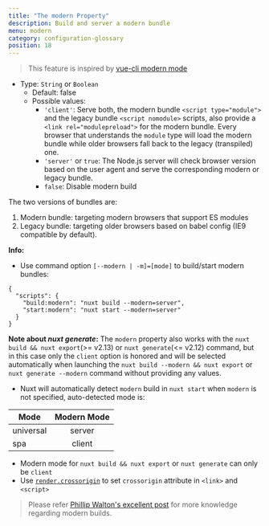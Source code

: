 ```yaml
---
title: "The modern Property"
description: Build and server a modern bundle
menu: modern
category: configuration-glossary
position: 18
---
```


> This feature is inspired by [vue-cli modern mode](https://cli.vuejs.org/guide/browser-compatibility.html#modern-mode)

- Type: `String` or `Boolean`
  - Default: false
  - Possible values:
    - `'client'`: Serve both, the modern bundle `<script type="module">` and the legacy bundle `<script nomodule>` scripts, also provide a `<link rel="modulepreload">` for the modern bundle. Every browser that understands the `module` type will load the modern bundle while older browsers fall back to the legacy (transpiled) one.
    - `'server'` or `true`: The Node.js server will check browser version based on the user agent and serve the corresponding modern or legacy bundle.
    - `false`: Disable modern build

The two versions of bundles are:

1. Modern bundle: targeting modern browsers that support ES modules
1. Legacy bundle: targeting older browsers based on babel config (IE9 compatible by default).

**Info:**

- Use command option `[--modern | -m]=[mode]` to build/start modern bundles:

```json{}[package.json]
{
  "scripts": {
    "build:modern": "nuxt build --modern=server",
    "start:modern": "nuxt start --modern=server"
  }
}
```

**Note about _nuxt generate_:** The `modern` property also works with the `nuxt build && nuxt export`(>= v2.13) or `nuxt generate`(<= v2.12) command, but in this case only the `client` option is honored and will be selected automatically when launching the `nuxt build --modern && nuxt export` or `nuxt generate --modern` command without providing any values.

- Nuxt will automatically detect `modern` build in `nuxt start` when `modern` is not specified, auto-detected mode is:

| Mode      | Modern Mode |
| --------- | :---------: |
| universal |   server    |
| spa       |   client    |

- Modern mode for `nuxt build && nuxt export` or `nuxt generate` can only be `client`
- Use [`render.crossorigin`](/api/configuration-render#crossorigin) to set `crossorigin` attribute in `<link>` and `<script>`

> Please refer [Phillip Walton's excellent post](https://philipwalton.com/articles/deploying-es2015-code-in-production-today/) for more knowledge regarding modern builds.
